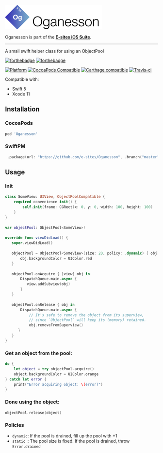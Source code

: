 ![Oganesson](Assets/Logo.png)

Oganesson is part of the **[E-sites iOS Suite](https://github.com/e-sites/iOS-Suite)**.

---

A small swift helper class for using an ObjectPool

[![forthebadge](http://forthebadge.com/images/badges/made-with-swift.svg)](http://forthebadge.com) [![forthebadge](http://forthebadge.com/images/badges/built-with-swag.svg)](http://forthebadge.com)

[![Platform](https://img.shields.io/cocoapods/p/Oganesson.svg?style=flat)](http://cocoadocs.org/docsets/Oganesson)
[![CocoaPods Compatible](https://img.shields.io/cocoapods/v/Oganesson.svg)](https://cocoapods.org/pods/Oganesson)
[![Carthage compatible](https://img.shields.io/badge/Carthage-compatible-4BC51D.svg?style=flat)](https://github.com/Carthage/Carthage)
[![Travis-ci](https://travis-ci.com/e-sites/Oganesson.svg?branch=master)](https://travis-ci.com/e-sites/Oganesson)

Compatible with:

- Swift 5
- Xcode 11


## Installation

### CocoaPods
```ruby
pod 'Oganesson'
```

### SwiftPM

```swift
 .package(url: "https://github.com/e-sites/Oganesson", .branch("master")
```

## Usage
### Init
```swift
class SomeView: UIView, ObjectPoolCompatible {
    required convenience init() {
        self.init(frame: CGRect(x: 0, y: 0, width: 100, height: 100)
    }
}

var objectPool: ObjectPool<SomeView>!

override func viewDidLoad() {
   super.viewDidLoad()
    
   objectPool = ObjectPool<SomeView>(size: 20, policy: .dynamic) { obj in
       obj.backgroundColor = UIColor.red
   }
   
   objectPool.onAcquire { [view] obj in 
       DispatchQueue.main.async {
          view.addSubview(obj)
       }
   }
   
   objectPool.onRelease { obj in 
       DispatchQueue.main.async {
           // It's safe to remove the object from its superview,
           // since `ObjectPool` will keep its (memory) retained.
           obj.removeFromSuperview()
      }
   }
}
```

### Get an object from the pool:
```swift
do {
    let object = try objectPool.acquire()
    object.backgroundColor = UIColor.orange
} catch let error {
    print("Error acquiring object: \(error)")
}
```

### Done using the object:
```swift
objectPool.release(object)
```

### Policies

- `dynamic`: If the pool is drained, fill up the pool with +1
- `static `: The pool size is fixed. If the pool is drained, throw `Error.drained`